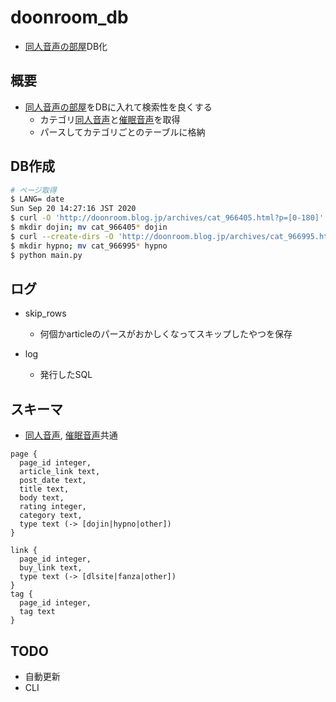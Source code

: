 # doonroom_db

* [同人音声の部屋]DB化

## 概要

* [同人音声の部屋]をDBに入れて検索性を良くする
  * カテゴリ[同人音声]と[催眠音声]を取得
  * パースしてカテゴリごとのテーブルに格納

## DB作成

```bash
# ページ取得
$ LANG= date
Sun Sep 20 14:27:16 JST 2020
$ curl -O 'http://doonroom.blog.jp/archives/cat_966405.html?p=[0-180]'
$ mkdir dojin; mv cat_966405* dojin
$ curl --create-dirs -O 'http://doonroom.blog.jp/archives/cat_966995.html?p=[0-99]'
$ mkdir hypno; mv cat_966995* hypno
$ python main.py
```

## ログ

* skip_rows
  * 何個かarticleのパースがおかしくなってスキップしたやつを保存

* log
  * 発行したSQL

## スキーマ

* [同人音声], [催眠音声]共通

```text
page {
  page_id integer,
  article_link text,
  post_date text,
  title text,
  body text,
  rating integer,
  category text,
  type text (-> [dojin|hypno|other])
}

link {
  page_id integer,
  buy_link text,
  type text (-> [dlsite|fanza|other])
}
tag {
  page_id integer,
  tag text
}
```

## TODO

* 自動更新
* CLI

[同人音声の部屋]: http://doonroom.blog.jp/

[同人音声]: http://doonroom.blog.jp/archives/cat_966405.html

[催眠音声]: http://doonroom.blog.jp/archives/cat_966995.html
